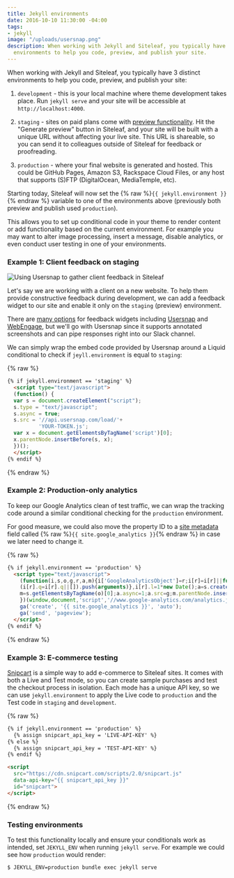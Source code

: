 ```yaml
---
title: Jekyll environments
date: 2016-10-10 11:30:00 -04:00
tags:
- jekyll
image: "/uploads/usersnap.png"
description: When working with Jekyll and Siteleaf, you typically have 3 distinct
  environments to help you code, preview, and publish your site.
---
```


When working with Jekyll and Siteleaf, you typically have 3 distinct environments to help you code, preview, and publish your site:

1. `development` - this is your local machine where theme development takes place. Run `jekyll serve` and your site will be accessible at `http://localhost:4000`.

2. `staging` - sites on paid plans come with [preview functionality](https://learn.siteleaf.com/sites/preview/). Hit the "Generate preview" button in Siteleaf, and your site will be built with a unique URL without affecting your live site. This URL is shareable, so you can send it to colleagues outside of Siteleaf for feedback or proofreading.

3. `production` - where your final website is generated and hosted. This could be GitHub Pages, Amazon S3, Rackspace Cloud Files, or any host that supports (S)FTP (DigitalOcean, MediaTemple, etc).

Starting today, Siteleaf will now set the {% raw %}`{{ jekyll.environment }}`{% endraw %} variable to one of the environments above (previously both preview and publish used `production`).


This allows you to set up conditional code in your theme to render content or add functionality based on the current environment. For example you may want to alter image processing, insert a message, disable analytics, or even conduct user testing in one of your environments.

### Example 1: Client feedback on staging

![Using Usersnap to gather client feedback in Siteleaf](/uploads/usersnap.png)

Let's say we are working with a client on a new website. To help them provide constructive feedback during development, we can add a feedback widget to our site and enable it only on the `staging` (preview) environment. 

There are [many options](https://www.quora.com/What-is-the-best-website-feedback-widget-available-for-free) for feedback widgets including [Usersnap](https://usersnap.com) and [WebEngage](https://webengage.com), but we'll go with Usersnap since it supports annotated screenshots and can pipe responses right into our Slack channel.

We can simply wrap the embed code provided by Usersnap around a Liquid conditional to check if `jeyll.environment` is equal to `staging`:

{% raw %}
```html
{% if jekyll.environment == 'staging' %}
  <script type="text/javascript">
  (function() {
  var s = document.createElement("script");
  s.type = "text/javascript";
  s.async = true;
  s.src = '//api.usersnap.com/load/'+
          'YOUR-TOKEN.js';
  var x = document.getElementsByTagName('script')[0];
  x.parentNode.insertBefore(s, x);
  })();
  </script>
{% endif %}
```
{% endraw %}

### Example 2: Production-only analytics

To keep our Google Analytics clean of test traffic, we can wrap the tracking code around a similar conditional checking for the `production` environment. 

For good measure, we could also move the property ID to a [site metadata](https://learn.siteleaf.com/content/metadata/) field called {% raw %}`{{ site.google_analytics }}`{% endraw %} in case we later need to change it.

{% raw %}
```html
{% if jekyll.environment == 'production' %}
  <script type="text/javascript">
    (function(i,s,o,g,r,a,m){i['GoogleAnalyticsObject']=r;i[r]=i[r]||function(){
    (i[r].q=i[r].q||[]).push(arguments)},i[r].l=1*new Date();a=s.createElement(o),
    m=s.getElementsByTagName(o)[0];a.async=1;a.src=g;m.parentNode.insertBefore(a,m)
    })(window,document,'script','//www.google-analytics.com/analytics.js','ga');
    ga('create', '{{ site.google_analytics }}', 'auto');
    ga('send', 'pageview');
  </script>
{% endif %}
```
{% endraw %}

### Example 3: E-commerce testing

[Snipcart](https://snipcart.com) is a simple way to add e-commerce to Siteleaf sites. It comes with both a Live and Test mode, so you can create sample purchases and test the checkout process in isolation. Each mode has a unique API key, so we can use `jekyll.environment` to apply the Live code to `production` and the Test code in `staging` and `development`.

{% raw %}
```html
{% if jekyll.environment == 'production' %}
  {% assign snipcart_api_key = 'LIVE-API-KEY' %}
{% else %}
  {% assign snipcart_api_key = 'TEST-API-KEY' %}
{% endif %}

<script 
  src="https://cdn.snipcart.com/scripts/2.0/snipcart.js" 
  data-api-key="{{ snipcart_api_key }}" 
  id="snipcart">
</script>
```
{% endraw %}

### Testing environments

To test this functionality locally and ensure your conditionals work as intended, set `JEKYLL_ENV` when running `jekyll serve`. For example we could see how `production` would render:

```sh
$ JEKYLL_ENV=production bundle exec jekyll serve
```